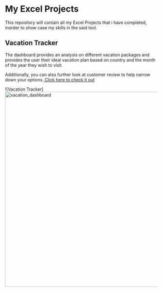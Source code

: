 # My Excel Projects
This repository will contain all my Excel Projects that i have completed, inorder to show case my skills in the said tool.  
## Vacation Tracker  
The dashboard provides an analysis on different vacation packages and provides the user their ideal vacation plan based on country and the month of the year they wish to visit.  
  
  Additionally, you can also further look at customer review to help narrow down your options.[ Click here to check it out](Project_1_Vacation_Dashboard)  
    
![Vacation Tracker]<img width="1345" height="640" alt="vacation_dashboard" src="https://github.com/user-attachments/assets/26bb7c0f-2071-4af1-a085-776ba7f12142" />






